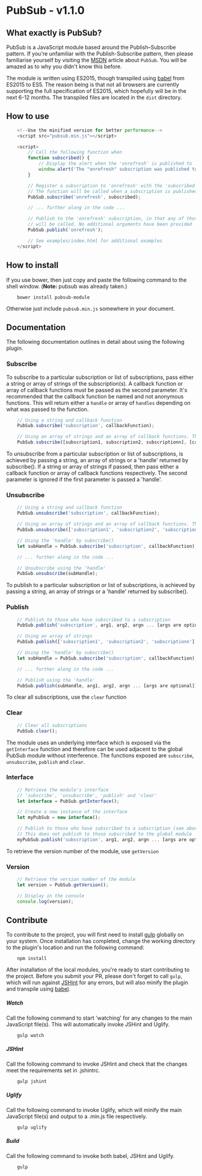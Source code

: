 # PubSub - v1.1.0

## What exactly is PubSub?

PubSub is a JavaScript module based around the Publish–Subscribe pattern. If you're unfamiliar with the Publish-Subscribe pattern, then please familiarise yourself by visiting the [MSDN](https://msdn.microsoft.com/en-us/library/ff649664.aspx) article about `PubSub`. You will be amazed as to why you didn't know this before.

The module is written using ES2015, though transpiled using [babel](https://babeljs.io) from ES2015 to ES5. The reason being is that not all browsers are currently supporting the full specification of ES2015, which hopefully will be in the next 6-12 months. The transpiled files are located in the `dist` directory.

## How to use

```javascript
    <!--Use the minified version for better performance-->
    <script src="pubsub.min.js"></script>

    <script>
        // Call the following function when
        function subscribed() {
            // Display the alert when the 'onrefresh' is published to
            window.alert('The "onrefresh" subscription was published to.');
        }

        // Register a subscription to 'onrefresh' with the 'subscribed' callback function.
        // The function will be called when a subscription is published to
        PubSub.subscribe('onrefresh', subscribed);

        // ... further along in the code ...

        // Publish to the 'onrefresh' subscription, in that any of those callback functions subscribed,
        // will be called. No additional arguments have been provided
        PubSub.publish('onrefresh');

        // See examples/index.html for additional examples
    </script>
```

## How to install

If you use bower, then just copy and paste the following command to the shell window. (**Note:** pubsub was already taken.)
```shell
    bower install pubsub-module
```

Otherwise just include `pubsub.min.js` somewhere in your document.

## Documentation

The following documentation outlines in detail about using the following plugin.

### Subscribe

To subscribe to a particular subscription or list of subscriptions, pass either a string or array of strings of the subscription(s). A callback function or array of callback functions must be passed as the second parameter. It's recommended that the callback function be named and not anonymous functions. This will return either a `handle` or array of `handles` depending on what was passed to the function.

```javascript
    // Using a string and callback function
    PubSub.subscribe('subscription', callbackFunction);

    // Using an array of strings and an array of callback functions. They must be the same length
    PubSub.subscribe([subscription1, subscription2, subscriptionn], [callbackFunction1, callbackFunction2, callbackFunctionn]);
```

To unsubscribe from a particular subscription or list of subscriptions, is achieved by passing a string, an array of strings or a 'handle' returned by subscribe(). If a string or array of strings if passed, then pass either a callback function or array of callback functions respectively. The second parameter is ignored if the first parameter is passed a 'handle'.

### Unsubscribe
```javascript
    // Using a string and callback function
    PubSub.unsubscribe('subscription', callbackFunction);

    // Using an array of strings and an array of callback functions. They must be the same length
    PubSub.unsubscribe(['subscription1', 'subscription2', 'subscriptionn'], [callbackFunction1, callbackFunction2, callbackFunctionn]);

    // Using the 'handle' by subscribe()
    let subHandle = PubSub.subscribe('subscription', callbackFunction);

    // ... further along in the code ...

    // Unsubscribe using the 'handle'
    PubSub.unsubscribe(subHandle);
```

To publish to a particular subscription or list of subscriptions, is achieved by passing a string, an array of strings or a 'handle' returned by subscribe().

### Publish
```javascript
    // Publish to those who have subscribed to a subscription
    PubSub.publish('subscription', arg1, arg2, argn ... [args are optional]);

    // Using an array of strings
    PubSub.publish(['subscription1', 'subscription2', 'subscriptionn'], arg1, arg2, argn ... [args are optional]);

    // Using the 'handle' by subscribe()
    let subHandle = PubSub.subscribe('subscription', callbackFunction);

    // ... further along in the code ...

    // Publish using the 'handle'
    PubSub.publish(subHandle, arg1, arg2, argn ... [args are optional]);
```

To clear all subscriptions, use the `clear` function

### Clear
```javascript
    // Clear all subscriptions
    PubSub.clear();
```

The module uses an underlying interface which is exposed via the `getInterface` function and therefore can be used adjacent to the global PubSub module without interference. The functions exposed are `subscribe`, `unsubscribe`, `publish` and `clear`.

### Interface
```javascript
    // Retrieve the module's interface
    // 'subscribe', 'unsubscribe', 'publish' and 'clear'
    let interface = PubSub.getInterface();

    // Create a new instance of the interface
    let myPubSub = new interface();

    // Publish to those who have subscribed to a subscription (see above for more details)
    // This does not publish to those subscribed to the global module
    myPubSub.publish('subscription', arg1, arg2, argn ... [args are optional]);
```

To retrieve the version number of the module, use `getVersion`

### Version
```javascript
    // Retrieve the version number of the module
    let version = PubSub.getVersion();

    // Display in the console
    console.log(version);
```

## Contribute

To contribute to the project, you will first need to install [gulp](http://gulpjs.com) globally on your system. Once installation has completed, change the working directory to the plugin's location and run the following command:

```shell
    npm install
```

After installation of the local modules, you're ready to start contributing to the project. Before you submit your PR, please don't forget to call `gulp`, which will run against [JSHint](http://jshint.com) for any errors, but will also minify the plugin and transpile using [babel](https://babeljs.io).

##### Watch
Call the following command to start 'watching' for any changes to the main JavaScript file(s). This will automatically invoke JSHint and Uglify.
```shell
    gulp watch
```

##### JSHint
Call the following command to invoke JSHint and check that the changes meet the requirements set in .jshintrc.
```shell
    gulp jshint
```

##### Uglify
Call the following command to invoke Uglify, which will minify the main JavaScript file(s) and output to a .min.js file respectively.
```shell
    gulp uglify
```

##### Build
Call the following command to invoke both babel, JSHint and Uglify.
```shell
    gulp
```
